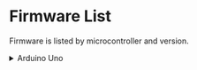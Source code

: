 # Firmware List

Firmware is listed by microcontroller and version.

<details>
    <summary>Arduino Uno</summary>
    <a href="/mimacro-docs/firmware/arduino/uno/0.0.2.ino">v0.0.2 (latest)</a>
</details>
